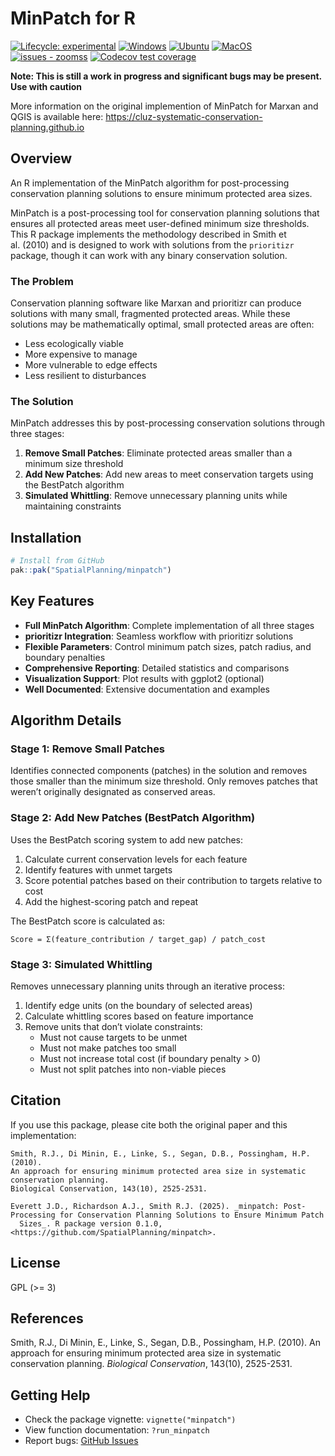 
<!-- README.md is generated from README.Rmd. Please edit that file -->

# MinPatch for R

<!-- badges: start -->

[![Lifecycle:
experimental](https://img.shields.io/badge/lifecycle-experimental-orange.svg)](https://lifecycle.r-lib.org/articles/stages.html#experimental)
[![Windows](https://github.com/SpatialPlanning/minpatch/actions/workflows/Windows.yaml/badge.svg)](https://github.com/SpatialPlanning/minpatch/actions/workflows/Windows.yaml)
[![Ubuntu](https://github.com/SpatialPlanning/minpatch/actions/workflows/Ubuntu.yaml/badge.svg)](https://github.com/SpatialPlanning/minpatch/actions/workflows/Ubuntu.yaml)
[![MacOS](https://github.com/SpatialPlanning/minpatch/actions/workflows/MacOS.yaml/badge.svg)](https://github.com/SpatialPlanning/minpatch/actions/workflows/MacOS.yaml)
[![issues -
zoomss](https://img.shields.io/github/issues/SpatialPlanning/minpatch)](https://github.com/SpatialPlanning/minpatch/issues)
[![Codecov test
coverage](https://codecov.io/gh/SpatialPlanning/minpatch/graph/badge.svg)](https://app.codecov.io/gh/SpatialPlanning/minpatch)
<!-- badges: end -->

**Note: This is still a work in progress and significant bugs may be
present. Use with caution**

More information on the original implemention of MinPatch for Marxan and
QGIS is available here:
<https://cluz-systematic-conservation-planning.github.io>

## Overview

An R implementation of the MinPatch algorithm for post-processing
conservation planning solutions to ensure minimum protected area sizes.

MinPatch is a post-processing tool for conservation planning solutions
that ensures all protected areas meet user-defined minimum size
thresholds. This R package implements the methodology described in Smith
et al. (2010) and is designed to work with solutions from the
`prioritizr` package, though it can work with any binary conservation
solution.

### The Problem

Conservation planning software like Marxan and prioritizr can produce
solutions with many small, fragmented protected areas. While these
solutions may be mathematically optimal, small protected areas are
often:

- Less ecologically viable
- More expensive to manage
- More vulnerable to edge effects
- Less resilient to disturbances

### The Solution

MinPatch addresses this by post-processing conservation solutions
through three stages:

1.  **Remove Small Patches**: Eliminate protected areas smaller than a
    minimum size threshold
2.  **Add New Patches**: Add new areas to meet conservation targets
    using the BestPatch algorithm
3.  **Simulated Whittling**: Remove unnecessary planning units while
    maintaining constraints

## Installation

``` r
# Install from GitHub
pak::pak("SpatialPlanning/minpatch")
```

## Key Features

- **Full MinPatch Algorithm**: Complete implementation of all three
  stages
- **prioritizr Integration**: Seamless workflow with prioritizr
  solutions
- **Flexible Parameters**: Control minimum patch sizes, patch radius,
  and boundary penalties
- **Comprehensive Reporting**: Detailed statistics and comparisons
- **Visualization Support**: Plot results with ggplot2 (optional)
- **Well Documented**: Extensive documentation and examples

## Algorithm Details

### Stage 1: Remove Small Patches

Identifies connected components (patches) in the solution and removes
those smaller than the minimum size threshold. Only removes patches that
weren’t originally designated as conserved areas.

### Stage 2: Add New Patches (BestPatch Algorithm)

Uses the BestPatch scoring system to add new patches:

1.  Calculate current conservation levels for each feature
2.  Identify features with unmet targets
3.  Score potential patches based on their contribution to targets
    relative to cost
4.  Add the highest-scoring patch and repeat

The BestPatch score is calculated as:

    Score = Σ(feature_contribution / target_gap) / patch_cost

### Stage 3: Simulated Whittling

Removes unnecessary planning units through an iterative process:

1.  Identify edge units (on the boundary of selected areas)
2.  Calculate whittling scores based on feature importance
3.  Remove units that don’t violate constraints:
    - Must not cause targets to be unmet
    - Must not make patches too small
    - Must not increase total cost (if boundary penalty \> 0)
    - Must not split patches into non-viable pieces

## Citation

If you use this package, please cite both the original paper and this
implementation:

    Smith, R.J., Di Minin, E., Linke, S., Segan, D.B., Possingham, H.P. (2010). 
    An approach for ensuring minimum protected area size in systematic conservation planning. 
    Biological Conservation, 143(10), 2525-2531.

    Everett J.D., Richardson A.J., Smith R.J. (2025). _minpatch: Post-Processing for Conservation Planning Solutions to Ensure Minimum Patch
      Sizes_. R package version 0.1.0, <https://github.com/SpatialPlanning/minpatch>.

## License

GPL (\>= 3)

## References

Smith, R.J., Di Minin, E., Linke, S., Segan, D.B., Possingham, H.P.
(2010). An approach for ensuring minimum protected area size in
systematic conservation planning. *Biological Conservation*, 143(10),
2525-2531.

## Getting Help

- Check the package vignette: `vignette("minpatch")`
- View function documentation: `?run_minpatch`
- Report bugs: [GitHub
  Issues](https://github.com/SpatialPlanning/minpatch/issues)
